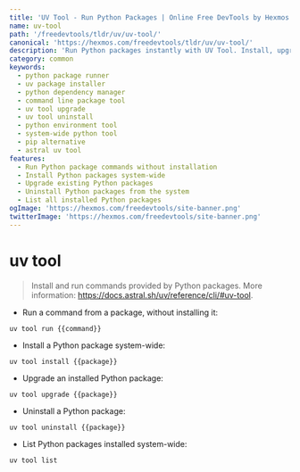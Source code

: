 ```yaml
---
title: 'UV Tool - Run Python Packages | Online Free DevTools by Hexmos'
name: uv-tool
path: '/freedevtools/tldr/uv/uv-tool/'
canonical: 'https://hexmos.com/freedevtools/tldr/uv/uv-tool/'
description: 'Run Python packages instantly with UV Tool. Install, upgrade, and uninstall packages system-wide from the command line. Free online tool, no registration required.'
category: common
keywords:
  - python package runner
  - uv package installer
  - python dependency manager
  - command line package tool
  - uv tool upgrade
  - uv tool uninstall
  - python environment tool
  - system-wide python tool
  - pip alternative
  - astral uv tool
features:
  - Run Python package commands without installation
  - Install Python packages system-wide
  - Upgrade existing Python packages
  - Uninstall Python packages from the system
  - List all installed Python packages
ogImage: 'https://hexmos.com/freedevtools/site-banner.png'
twitterImage: 'https://hexmos.com/freedevtools/site-banner.png'
---
```


# uv tool

> Install and run commands provided by Python packages.
> More information: <https://docs.astral.sh/uv/reference/cli/#uv-tool>.

- Run a command from a package, without installing it:

`uv tool run {{command}}`

- Install a Python package system-wide:

`uv tool install {{package}}`

- Upgrade an installed Python package:

`uv tool upgrade {{package}}`

- Uninstall a Python package:

`uv tool uninstall {{package}}`

- List Python packages installed system-wide:

`uv tool list`
